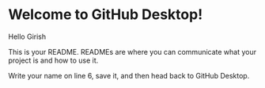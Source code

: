 # Welcome to GitHub Desktop!
Hello Girish

This is your README. READMEs are where you can communicate what your project is and how to use it.

Write your name on line 6, save it, and then head back to GitHub Desktop.
